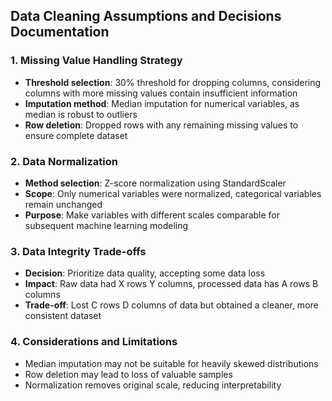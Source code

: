 
## Data Cleaning Assumptions and Decisions Documentation

### 1. Missing Value Handling Strategy
- **Threshold selection**: 30% threshold for dropping columns, considering columns with more missing values contain insufficient information
- **Imputation method**: Median imputation for numerical variables, as median is robust to outliers
- **Row deletion**: Dropped rows with any remaining missing values to ensure complete dataset

### 2. Data Normalization
- **Method selection**: Z-score normalization using StandardScaler
- **Scope**: Only numerical variables were normalized, categorical variables remain unchanged
- **Purpose**: Make variables with different scales comparable for subsequent machine learning modeling

### 3. Data Integrity Trade-offs
- **Decision**: Prioritize data quality, accepting some data loss
- **Impact**: Raw data had X rows Y columns, processed data has A rows B columns
- **Trade-off**: Lost C rows D columns of data but obtained a cleaner, more consistent dataset

### 4. Considerations and Limitations
- Median imputation may not be suitable for heavily skewed distributions
- Row deletion may lead to loss of valuable samples
- Normalization removes original scale, reducing interpretability
